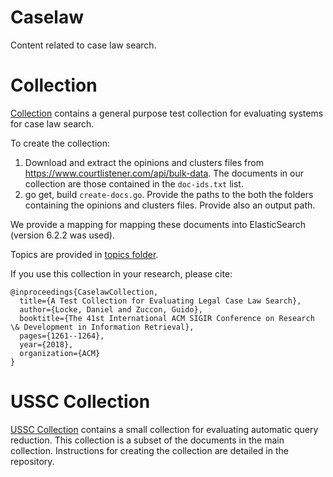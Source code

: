 # Caselaw

Content related to case law search. 

# Collection 
[Collection](collection) contains a general purpose test collection for evaluating systems for case law search. 

To create the collection: 
1. Download and extract the opinions and clusters files from https://www.courtlistener.com/api/bulk-data. The documents in our collection are those contained in the `doc-ids.txt` list. 
2. go get, build `create-docs.go`. Provide the paths to the both the folders containing the opinions and clusters files. Provide also an output path. 

We provide a mapping for mapping these documents into ElasticSearch (version 6.2.2 was used).

Topics are provided in [topics folder](collection/topics/). 

If you use this collection in your research, please cite: 
```
@inproceedings{CaselawCollection,
  title={A Test Collection for Evaluating Legal Case Law Search},
  author={Locke, Daniel and Zuccon, Guido},
  booktitle={The 41st International ACM SIGIR Conference on Research \& Development in Information Retrieval},
  pages={1261--1264},
  year={2018},
  organization={ACM}
}
```

# USSC Collection
[USSC Collection](https://github.com/ielab/ussc-caselaw-collection) contains a small collection for evaluating automatic query reduction. This collection is a subset of the documents in the main collection. Instructions for creating the collection are detailed in the repository.